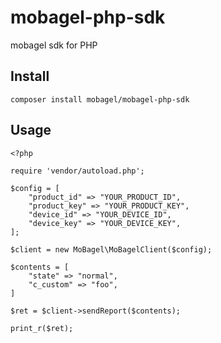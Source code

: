 # mobagel-php-sdk
mobagel sdk for PHP

## Install
`composer install mobagel/mobagel-php-sdk`

## Usage
```
<?php

require 'vendor/autoload.php';

$config = [
    "product_id" => "YOUR_PRODUCT_ID",
    "product_key" => "YOUR_PRODUCT_KEY",
    "device_id" => "YOUR_DEVICE_ID",
    "device_key" => "YOUR_DEVICE_KEY",
];

$client = new MoBagel\MoBagelClient($config);

$contents = [
    "state" => "normal",
    "c_custom" => "foo",
]

$ret = $client->sendReport($contents);

print_r($ret);

```
